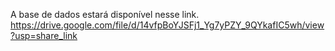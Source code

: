 A base de dados estará disponível nesse link. 
https://drive.google.com/file/d/14vfpBoYJSFj1_Yg7yPZY_9QYkafIC5wh/view?usp=share_link
